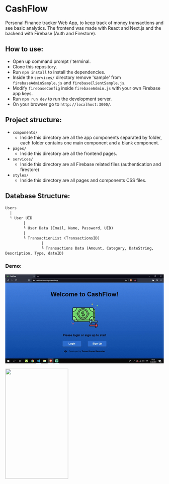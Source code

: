 # CashFlow

Personal Finance tracker Web App, to keep track of money transactions and see basic analytics. The frontend was made with React and Next.js and the backend with Firebase (Auth and Firestore).

## How to use:

-   Open up command prompt / terminal.
-   Clone this repository.
-   Run  `npm install` to install the dependencies.
-   Inside the `services/` directory remove 'sample' from `firebaseAdminSample.js` and `firebaseClientSample.js`.
-   Modify `firebaseConfig` inside `firebaseAdmin.js` with your own Firebase app keys. 
-   Run ```npm run dev``` to run the development server.
-   On your browser go to `http://localhost:3000/`.

## Project structure:
- `components/`
  - Inside this directory are all the app components separated by folder, each folder contains one main component and a blank component.
- `pages/`
  - Inside this directory are all the frontend pages.
- `services/`
  - Inside this directory are all Firebase related files (authentication and firestore)
- `styles/`
  - Inside this directory are all pages and components CSS files.

## Database Structure:
```
Users
  |
  └ User UID
        |
        └ User Data (Email, Name, Password, UID)
        |
        └ TransactionList (TransactionsID)
                |
                └ Transactions Data (Amount, Category, DateString, Description, Type, dateID)
```

### Demo:

![livePreviewWeb](public/cashflowWeb.gif)

<img src="public/cashflow-mobile.gif" width="200" height="350"/>
